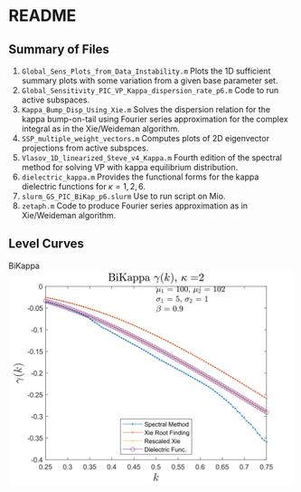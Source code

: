 # README

## Summary of Files
1. `Global_Sens_Plots_from_Data_Instability.m` Plots the 1D sufficient summary plots with some variation from a given base parameter set. 
2. `Global_Sensitivity_PIC_VP_Kappa_dispersion_rate_p6.m` Code to run active subspaces.
3. `Kappa_Bump_Disp_Using_Xie.m` Solves the dispersion relation for the kappa bump-on-tail using Fourier series approximation for the complex integral as in the Xie/Weideman algorithm.
4. `SSP_multiple_weight_vectors.m` Computes plots of 2D eigenvector projections from active subspces.
5. `Vlasov_1D_linearized_Steve_v4_Kappa.m` Fourth edition of the spectral method for solving VP with kappa equilibrium distribution.
6. `dielectric_kappa.m` Provides the functional forms for the kappa dielectric functions for $\kappa=1,2,6$.
7. `slurm_GS_PIC_BiKap_p6.slurm` Use to run script on Mio.
8. `zetaph.m` Code to produce Fourier series approximation as in Xie/Weideman algorithm.

## Level Curves
BiKappa
![BiKappa](Figs/LevelCurves/gammak_kappa2_100_102_5_1_09.svg)
